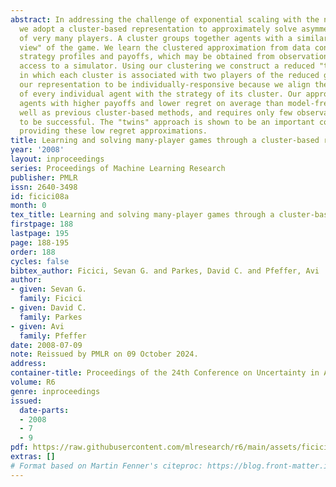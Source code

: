 ```yaml
---
abstract: In addressing the challenge of exponential scaling with the number of agents
  we adopt a cluster-based representation to approximately solve asymmetric games
  of very many players. A cluster groups together agents with a similar "strategic
  view" of the game. We learn the clustered approximation from data consisting of
  strategy profiles and payoffs, which may be obtained from observations of play or
  access to a simulator. Using our clustering we construct a reduced "twins" game
  in which each cluster is associated with two players of the reduced game. This allows
  our representation to be individually-responsive because we align the interests
  of every individual agent with the strategy of its cluster. Our approach provides
  agents with higher payoffs and lower regret on average than model-free methods as
  well as previous cluster-based methods, and requires only few observations for learning
  to be successful. The "twins" approach is shown to be an important component of
  providing these low regret approximations.
title: Learning and solving many-player games through a cluster-based representation
year: '2008'
layout: inproceedings
series: Proceedings of Machine Learning Research
publisher: PMLR
issn: 2640-3498
id: ficici08a
month: 0
tex_title: Learning and solving many-player games through a cluster-based representation
firstpage: 188
lastpage: 195
page: 188-195
order: 188
cycles: false
bibtex_author: Ficici, Sevan G. and Parkes, David C. and Pfeffer, Avi
author:
- given: Sevan G.
  family: Ficici
- given: David C.
  family: Parkes
- given: Avi
  family: Pfeffer
date: 2008-07-09
note: Reissued by PMLR on 09 October 2024.
address:
container-title: Proceedings of the 24th Conference on Uncertainty in Artificial Intelligence
volume: R6
genre: inproceedings
issued:
  date-parts:
  - 2008
  - 7
  - 9
pdf: https://raw.githubusercontent.com/mlresearch/r6/main/assets/ficici08a/ficici08a.pdf
extras: []
# Format based on Martin Fenner's citeproc: https://blog.front-matter.io/posts/citeproc-yaml-for-bibliographies/
---
```

